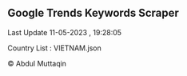 

## Google Trends Keywords Scraper 
 
Last Update 11-05-2023 , 19:28:05

Country List :
VIETNAM.json



© Abdul Muttaqin 
